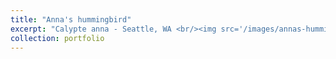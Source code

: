 ```yaml
---
title: "Anna's hummingbird"
excerpt: "Calypte anna - Seattle, WA <br/><img src='/images/annas-hummingbird.jpg'>"
collection: portfolio
---
```

